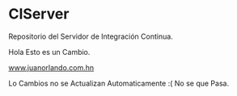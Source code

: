 CIServer
========

Repositorio del Servidor de Integración Continua.

Hola Esto es un Cambio.

www.juanorlando.com.hn

Lo Cambios no se Actualizan Automaticamente :(
No se que Pasa.
